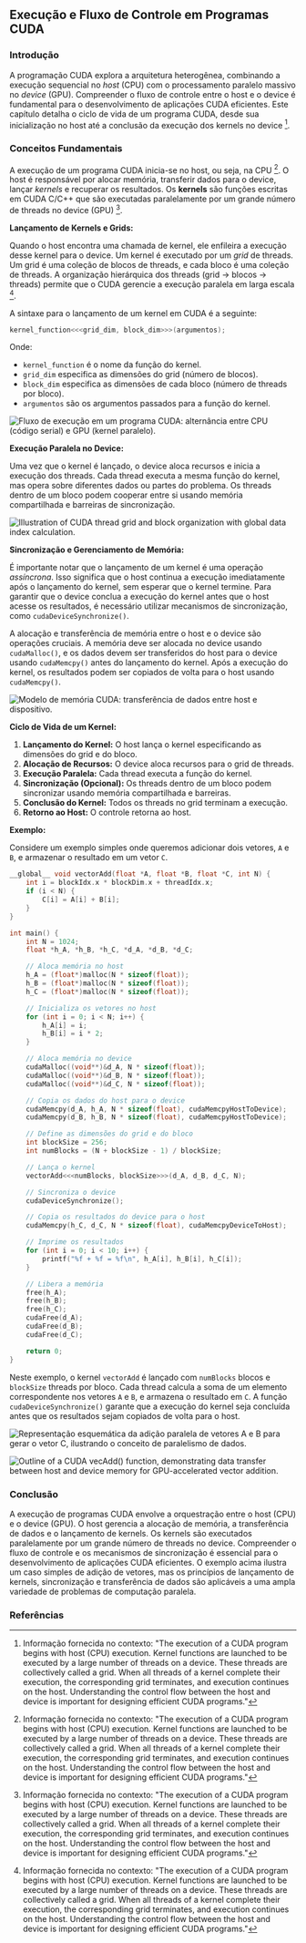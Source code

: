 ## Execução e Fluxo de Controle em Programas CUDA

### Introdução

A programação CUDA explora a arquitetura heterogênea, combinando a execução sequencial no *host* (CPU) com o processamento paralelo massivo no *device* (GPU). Compreender o fluxo de controle entre o host e o device é fundamental para o desenvolvimento de aplicações CUDA eficientes. Este capítulo detalha o ciclo de vida de um programa CUDA, desde sua inicialização no host até a conclusão da execução dos kernels no device [^5].

### Conceitos Fundamentais

A execução de um programa CUDA inicia-se no host, ou seja, na CPU [^5]. O host é responsável por alocar memória, transferir dados para o device, lançar *kernels* e recuperar os resultados. Os **kernels** são funções escritas em CUDA C/C++ que são executadas paralelamente por um grande número de threads no device (GPU) [^5].

**Lançamento de Kernels e Grids:**

Quando o host encontra uma chamada de kernel, ele enfileira a execução desse kernel para o device. Um kernel é executado por um *grid* de threads. Um grid é uma coleção de blocos de threads, e cada bloco é uma coleção de threads. A organização hierárquica dos threads (grid -> blocos -> threads) permite que o CUDA gerencie a execução paralela em larga escala [^5].

A sintaxe para o lançamento de um kernel em CUDA é a seguinte:

```c++
kernel_function<<<grid_dim, block_dim>>>(argumentos);
```

Onde:

*   `kernel_function` é o nome da função do kernel.
*   `grid_dim` especifica as dimensões do grid (número de blocos).
*   `block_dim` especifica as dimensões de cada bloco (número de threads por bloco).
*   `argumentos` são os argumentos passados para a função do kernel.





![Fluxo de execução em um programa CUDA: alternância entre CPU (código serial) e GPU (kernel paralelo).](./../images/image2.jpg)

**Execução Paralela no Device:**

Uma vez que o kernel é lançado, o device aloca recursos e inicia a execução dos threads. Cada thread executa a mesma função do kernel, mas opera sobre diferentes dados ou partes do problema. Os threads dentro de um bloco podem cooperar entre si usando memória compartilhada e barreiras de sincronização.



![Illustration of CUDA thread grid and block organization with global data index calculation.](./../images/image7.jpg)

**Sincronização e Gerenciamento de Memória:**

É importante notar que o lançamento de um kernel é uma operação *assíncrona*. Isso significa que o host continua a execução imediatamente após o lançamento do kernel, sem esperar que o kernel termine. Para garantir que o device conclua a execução do kernel antes que o host acesse os resultados, é necessário utilizar mecanismos de sincronização, como `cudaDeviceSynchronize()`.

A alocação e transferência de memória entre o host e o device são operações cruciais. A memória deve ser alocada no device usando `cudaMalloc()`, e os dados devem ser transferidos do host para o device usando `cudaMemcpy()` antes do lançamento do kernel. Após a execução do kernel, os resultados podem ser copiados de volta para o host usando `cudaMemcpy()`.



![Modelo de memória CUDA: transferência de dados entre host e dispositivo.](./../images/image6.jpg)

**Ciclo de Vida de um Kernel:**

1.  **Lançamento do Kernel:** O host lança o kernel especificando as dimensões do grid e do bloco.
2.  **Alocação de Recursos:** O device aloca recursos para o grid de threads.
3.  **Execução Paralela:** Cada thread executa a função do kernel.
4.  **Sincronização (Opcional):** Os threads dentro de um bloco podem sincronizar usando memória compartilhada e barreiras.
5.  **Conclusão do Kernel:** Todos os threads no grid terminam a execução.
6.  **Retorno ao Host:** O controle retorna ao host.

**Exemplo:**

Considere um exemplo simples onde queremos adicionar dois vetores, `A` e `B`, e armazenar o resultado em um vetor `C`.

```c++
__global__ void vectorAdd(float *A, float *B, float *C, int N) {
    int i = blockIdx.x * blockDim.x + threadIdx.x;
    if (i < N) {
        C[i] = A[i] + B[i];
    }
}

int main() {
    int N = 1024;
    float *h_A, *h_B, *h_C, *d_A, *d_B, *d_C;

    // Aloca memória no host
    h_A = (float*)malloc(N * sizeof(float));
    h_B = (float*)malloc(N * sizeof(float));
    h_C = (float*)malloc(N * sizeof(float));

    // Inicializa os vetores no host
    for (int i = 0; i < N; i++) {
        h_A[i] = i;
        h_B[i] = i * 2;
    }

    // Aloca memória no device
    cudaMalloc((void**)&d_A, N * sizeof(float));
    cudaMalloc((void**)&d_B, N * sizeof(float));
    cudaMalloc((void**)&d_C, N * sizeof(float));

    // Copia os dados do host para o device
    cudaMemcpy(d_A, h_A, N * sizeof(float), cudaMemcpyHostToDevice);
    cudaMemcpy(d_B, h_B, N * sizeof(float), cudaMemcpyHostToDevice);

    // Define as dimensões do grid e do bloco
    int blockSize = 256;
    int numBlocks = (N + blockSize - 1) / blockSize;

    // Lança o kernel
    vectorAdd<<<numBlocks, blockSize>>>(d_A, d_B, d_C, N);

    // Sincroniza o device
    cudaDeviceSynchronize();

    // Copia os resultados do device para o host
    cudaMemcpy(h_C, d_C, N * sizeof(float), cudaMemcpyDeviceToHost);

    // Imprime os resultados
    for (int i = 0; i < 10; i++) {
        printf("%f + %f = %f\n", h_A[i], h_B[i], h_C[i]);
    }

    // Libera a memória
    free(h_A);
    free(h_B);
    free(h_C);
    cudaFree(d_A);
    cudaFree(d_B);
    cudaFree(d_C);

    return 0;
}
```

Neste exemplo, o kernel `vectorAdd` é lançado com `numBlocks` blocos e `blockSize` threads por bloco. Cada thread calcula a soma de um elemento correspondente nos vetores `A` e `B`, e armazena o resultado em `C`. A função `cudaDeviceSynchronize()` garante que a execução do kernel seja concluída antes que os resultados sejam copiados de volta para o host.



![Representação esquemática da adição paralela de vetores A e B para gerar o vetor C, ilustrando o conceito de paralelismo de dados.](./../images/image4.jpg)

![Outline of a CUDA `vecAdd()` function, demonstrating data transfer between host and device memory for GPU-accelerated vector addition.](./../images/image3.jpg)

### Conclusão

A execução de programas CUDA envolve a orquestração entre o host (CPU) e o device (GPU). O host gerencia a alocação de memória, a transferência de dados e o lançamento de kernels. Os kernels são executados paralelamente por um grande número de threads no device. Compreender o fluxo de controle e os mecanismos de sincronização é essencial para o desenvolvimento de aplicações CUDA eficientes. O exemplo acima ilustra um caso simples de adição de vetores, mas os princípios de lançamento de kernels, sincronização e transferência de dados são aplicáveis a uma ampla variedade de problemas de computação paralela.

### Referências
[^5]: Informação fornecida no contexto: "The execution of a CUDA program begins with host (CPU) execution. Kernel functions are launched to be executed by a large number of threads on a device. These threads are collectively called a grid. When all threads of a kernel complete their execution, the corresponding grid terminates, and execution continues on the host. Understanding the control flow between the host and device is important for designing efficient CUDA programs."
<!-- END -->